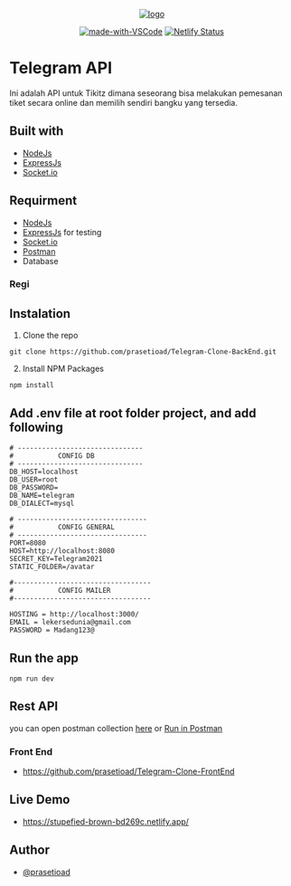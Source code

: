 <p align="center">
  <a href="" rel="noopener">
 <img height=auto src="https://user-images.githubusercontent.com/66661143/119433677-ed328600-bd40-11eb-9454-fcfe41648872.png" alt="logo"></a>
</p>
<div align="center">
  
[![made-with-VSCode](https://img.shields.io/badge/Made%20for-VSCode-1f425f.svg)](https://code.visualstudio.com/)
[![Netlify Status](https://api.netlify.com/api/v1/badges/3e5e5f0e-297c-4bbe-85d7-12793c76f338/deploy-status)](https://stupefied-brown-bd269c.netlify.app/login)   
</div>

# Telegram API

<!--- These are examples. See https://shields.io for others or to customize this set of shields. You might want to include dependencies, project status and licence info here --->
Ini adalah API untuk Tikitz dimana seseorang bisa melakukan pemesanan tiket secara online dan memilih sendiri bangku yang tersedia.

## Built with

* [NodeJs](https://nodejs.org/en/)
* [ExpressJs](https://expressjs.com/)
* [Socket.io](https://socket.io/)

## Requirment
* [NodeJs](https://nodejs.org/en/)
* [ExpressJs](https://expressjs.com/) for testing
* [Socket.io](https://socket.io/)
* [Postman](https://www.postman.com/)
* Database

### Regi
## Instalation
1. Clone the repo

```
git clone https://github.com/prasetioad/Telegram-Clone-BackEnd.git

```
2. Install NPM Packages 
```
npm install
```
## Add .env file at root folder project, and add following
```
# -------------------------------
#           CONFIG DB
# -------------------------------
DB_HOST=localhost
DB_USER=root
DB_PASSWORD=
DB_NAME=telegram
DB_DIALECT=mysql

# --------------------------------
#           CONFIG GENERAL
# --------------------------------
PORT=8080
HOST=http://localhost:8080
SECRET_KEY=Telegram2021
STATIC_FOLDER=/avatar

#----------------------------------
#           CONFIG MAILER
#----------------------------------

HOSTING = http://localhost:3000/
EMAIL = lekersedunia@gmail.com
PASSWORD = Madang123@
```
## Run the app
``` 
npm run dev 
```
## Rest API
you can open postman collection [here](https://documenter.getpostman.com/view/14778352/TzRa8QaK)
or
[Run in Postman](https://www.getpostman.com/collections/0cbf5994803f98d31851)

### Front End
* https://github.com/prasetioad/Telegram-Clone-FrontEnd

## Live Demo
* https://stupefied-brown-bd269c.netlify.app/

## Author
* [@prasetioad](https://github.com/prasetioad)
